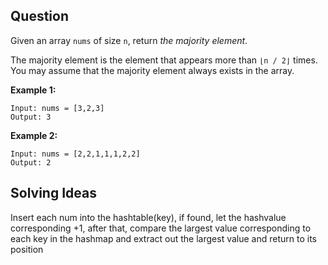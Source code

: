 ## Question

Given an array `nums` of size `n`, return *the majority element*.

The majority element is the element that appears more than `⌊n / 2⌋` times. You may assume that the majority element always exists in the array.

**Example 1:**

```
Input: nums = [3,2,3]
Output: 3
```

**Example 2:**

```
Input: nums = [2,2,1,1,1,2,2]
Output: 2
```



## Solving Ideas

Insert each num into the hashtable(key), if found, let the hashvalue corresponding +1, after that, compare the largest value corresponding to each key in the hashmap and extract out the largest value and return to its position
